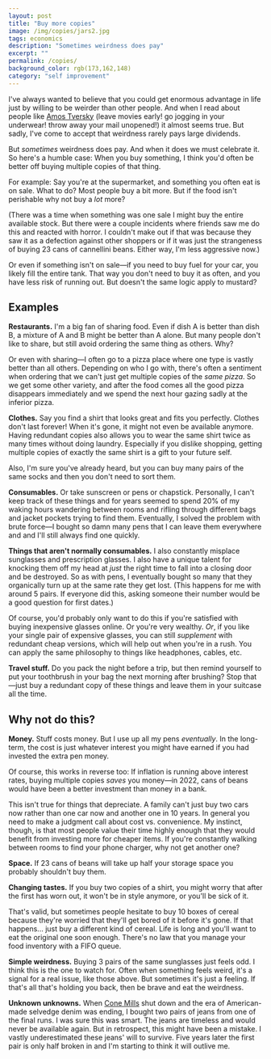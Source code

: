 ```yaml
---
layout: post
title: "Buy more copies"
image: /img/copies/jars2.jpg
tags: economics
description: "Sometimes weirdness does pay"
excerpt: ""
permalink: /copies/
background_color: rgb(173,162,148)
category: "self improvement"
---
```


I've always wanted to believe that you could get enormous advantage in life just by willing to be weirder than other people. And when I read about people like [Amos Tversky](https://en.wikipedia.org/wiki/Amos_Tversky) (leave movies early! go jogging in your underwear! throw away your mail unopened!) it almost seems true. But sadly, I've come to accept that weirdness rarely pays large dividends.

But *sometimes* weirdness does pay. And when it does we must celebrate it. So here's a humble case: When you buy something, I think you'd often be better off buying multiple copies of that thing.

For example: Say you're at the supermarket, and something you often eat is on sale. What to do? Most people buy a bit more. But if the food isn't perishable why not buy a *lot* more?

(There was a time when something was one sale I might buy the entire available stock. But there were a couple incidents where friends saw me do this and reacted with horror. I couldn't make out if that was because they saw it as a defection against other shoppers or if it was just the strangeness of buying 23 cans of cannellini beans. Either way, I'm less aggressive now.)

Or even if something isn't on sale—if you need to buy fuel for your car, you likely fill the entire tank. That way you don't need to buy it as often, and you have less risk of running out. But doesn't the same logic apply to mustard?

## Examples

**Restaurants.** I'm a big fan of sharing food. Even if dish A is better than dish B, a mixture of A and B might be better than A alone. But many people don't like to share, but still avoid ordering the same thing as others. Why?

Or even with sharing—I often go to a pizza place where one type is vastly better than all others. Depending on who I go with, there's often a sentiment when ordering that we can't just get multiple copies of the *same pizza*. So we get some other variety, and after the food comes all the good pizza disappears immediately and we spend the next hour gazing sadly at the inferior pizza.

**Clothes.** Say you find a shirt that looks great and fits you perfectly. Clothes don't last forever! When it's gone, it might not even be available anymore. Having redundant copies also allows you to wear the same shirt twice as many times without doing laundry. Especially if you dislike shopping, getting multiple copies of exactly the same shirt is a gift to your future self.

Also, I'm sure you've already heard, but you can buy many pairs of the same socks and then you don't need to sort them.

**Consumables.** Or take sunscreen or pens or chapstick. Personally, I can't keep track of these things and for years seemed to spend 20% of my waking hours wandering between rooms and rifling through different bags and jacket pockets trying to find them. Eventually, I solved the problem with brute force—I bought so damn many pens that I can leave them everywhere and and I'll still always find one quickly.

**Things that aren't normally consumables.** I also constantly misplace sunglasses and prescription glasses. I also have a unique talent for knocking them off my head at *just* the right time to fall into a closing door and be destroyed. So as with pens, I eventually bought so many that they organically turn up at the same rate they get lost. (This happens for me with around 5 pairs. If everyone did this, asking someone their number would be a good question for first dates.)

Of course, you'd probably only want to do this if you're satisfied with buying inexpensive glasses online. Or you're very wealthy. *Or*, if you like your single pair of expensive glasses, you can still *supplement* with redundant cheap versions, which will help out when you're in a rush. You can apply the same philosophy to things like headphones, cables, etc.

**Travel stuff.** Do you pack the night before a trip, but then remind yourself to put your toothbrush in your bag the next morning after brushing? Stop that—just buy a redundant copy of these things and leave them in your suitcase all the time.

## Why not do this?

**Money.** Stuff costs money. But I use up all my pens *eventually*. In the long-term, the cost is just whatever interest you might have earned if you had invested the extra pen money.

Of course, this works in reverse too: If inflation is running above interest rates, buying multiple copies *saves* you money—in 2022, cans of beans would have been a better investment than money in a bank.

This isn't true for things that depreciate. A family can't just buy two cars now rather than one car now and another one in 10 years. In general you need to make a judgment call about cost vs. convenience. My instinct, though, is that most people value their time highly enough that they would benefit from investing more for cheaper items. If you're constantly walking between rooms to find your phone charger, why not get another one?

**Space.** If 23 cans of beans will take up half your storage space you probably shouldn't buy them.

**Changing tastes.** If you buy two copies of a shirt, you might worry that after the first has worn out, it won't be in style anymore, or you'll be sick of it.

That's valid, but sometimes people hesitate to buy 10 boxes of cereal because they're worried that they'll get bored of it before it's gone. If that happens... just buy a different kind of cereal. Life is long and you'll want to eat the original one soon enough. There's no law that you manage your food inventory with a FIFO queue.

**Simple weirdness.** Buying 3 pairs of the same sunglasses just feels odd. I think this is the one to watch for. Often when something feels weird, it's a signal for a real issue, like those above. But sometimes it's just a feeling. If that's all that's holding you back, then be brave and eat the weirdness.

**Unknown unknowns.** When [Cone Mills](https://en.wikipedia.org/wiki/Cone_Mills_Corporation) shut down and the era of American-made selvedge denim was ending, I bought two pairs of jeans from one of the final runs. I was sure this was smart. The jeans are timeless and would never be available again. But in retrospect, this might have been a mistake. I vastly underestimated these jeans' will to survive. Five years later the first pair is only half broken in and I'm starting to think it will outlive me.
